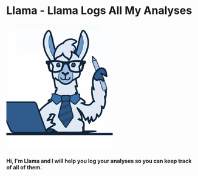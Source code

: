 # Llama - Llama Logs All My Analyses


<img src="icon/llama.png" width="280">

#### Hi, I'm Llama and I will help you log your analyses so you can keep track of all of them.
